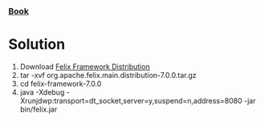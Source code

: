 ### [Book](https://github.com/sanigo/books/blob/master/%5BJAVA%5D%5BOSGi%20in%20Action%5D.pdf)
# Solution
1. Download [Felix Framework Distribution](https://felix.apache.org/downloads.cgi)
2. tar -xvf org.apache.felix.main.distribution-7.0.0.tar.gz
3. cd felix-framework-7.0.0
4. java -Xdebug -Xrunjdwp:transport=dt_socket,server=y,suspend=n,address=8080 -jar bin/felix.jar